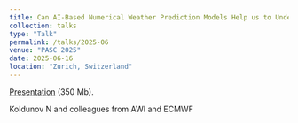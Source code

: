 ```yaml
---
title: Can AI-Based Numerical Weather Prediction Models Help us to Understand Future Climate?"
collection: talks
type: "Talk"
permalink: /talks/2025-06
venue: "PASC 2025"
date: 2025-06-16
location: "Zurich, Switzerland"
---
```


<i class="fas fa-file-powerpoint"></i> [Presentation](https://nextcloud.awi.de/s/gZJXTtMjXzAi6jc) (350 Mb). 

Koldunov N and colleagues from AWI and ECMWF 
